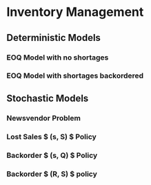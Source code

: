 # Inventory Management

## Deterministic Models


### EOQ Model with no shortages



### EOQ Model with shortages backordered



## Stochastic Models



### Newsvendor Problem



### Lost Sales $ (s, S) $ Policy




### Backorder $ (s, Q) $ Policy



### Backorder $ (R, S) $ policy



